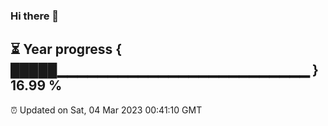 ### Hi there 👋
⏳ Year progress { █████▁▁▁▁▁▁▁▁▁▁▁▁▁▁▁▁▁▁▁▁▁▁▁▁▁ } 16.99 %
---
⏰ Updated on Sat, 04 Mar 2023 00:41:10 GMT

